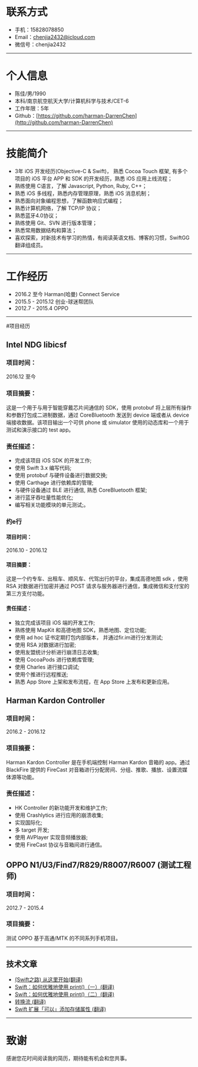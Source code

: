 # 联系方式
- 手机：15828078850
- Email：chenjia2432@icloud.com 
- 微信号：chenjia2432

---

# 个人信息
 - 陈佳/男/1990 
 - 本科/南京航空航天大学/计算机科学与技术/CET-6
 - 工作年限：5年
 - Github：[https://github.com/harman-DarrenChen](http://github.com/harman-DarrenChen)
---

# 技能简介
- 	3年 iOS 开发经历(Objective-C & Swift)， 熟悉 Cocoa Touch 框架, 有多个项目的 iOS 平台 APP 和 SDK 的开发经历，熟悉 iOS 应用上线流程；
- 熟练使用 C语言，了解 Javascript, Python, Ruby, C++；
- 熟悉 iOS 多线程，熟悉内存管理原理，熟悉 iOS 消息机制；
- 熟悉面向对象编程思想，了解函数响应式编程；
- 	熟悉计算机网络，了解 TCP/IP 协议；
- 熟悉蓝牙4.0协议；
- 熟练使用 Git、SVN 进行版本管理；
- 熟悉常用数据结构和算法；
- 喜欢探索，对新技术有学习的热情，有阅读英语文档、博客的习惯，SwiftGG 翻译组成员。

---
# 工作经历
- 2016.2  至今              Harman(哈曼) Connect Service
- 2015.5 - 2015.12  	创业-球迷帮团队
- 2012.7 - 2015.4  	    OPPO 
---
#项目经历
## Intel NDG libicsf 
### 项目时间：
2016.12 至今
### 项目摘要：
这是一个用于与用于智能穿戴芯片间通信的 SDK，使用 protobuf 将上层所有操作和参数打包成二进制数据，通过 CoreBluetooth 发送到 device 端或者从 device 端接收数据。该项目输出一个可供 phone 或 simulator 使用的动态库和一个用于测试和演示接口的 test app。
### 责任描述：
* 完成该项目 iOS SDK 的开发工作;
* 使用 Swift 3.x 编写代码;
* 使用 protobuf 与硬件设备进行数据交换;
* 使用 Carthage 进行依赖库的管理;
* 与硬件设备通过 BLE 进行通信, 熟悉 CoreBluetooth 框架;
* 进行蓝牙吞吐量性能优化;
* 编写相关功能模块的单元测试;。

### 约e行 
#### 项目时间： 
2016.10 - 2016.12
#### 项目摘要：
这是一个约专车、出租车、顺风车、代驾出行的平台，集成高德地图 sdk ，使用 RSA 对数据进行加密并通过 POST 请求与服务器进行通信，集成微信和支付宝的第三方支付功能。
#### 责任描述：
* 独立完成该项目 iOS 端的开发工作;
* 熟练使用 MapKit 和高德地图 SDK，熟悉地图、定位功能;
* 使用 ad hoc 证书定期打包内部版本， 并通过fir.im进行分发测试;
* 使用 RSA 对数据进行加密;
* 使用友盟统计分析进行崩溃日志收集;
* 使用 CocoaPods 进行依赖库管理;
* 使用 Charles 进行接口调试;
* 使用个推进行远程推送;
* 熟悉 App Store 上架和发布流程，在 App Store 上发布和更新应用。

## Harman Kardon Controller 
### 项目时间： 
2016.2 - 2016.12
### 项目摘要：
Harman Kardon Controller 是在手机端控制  Harman Kardon 音箱的 app。通过 BlackFire 提供的 FireCast 对音箱进行分配房间、分组、推歌、播放、设置流媒体源等功能。
### 责任描述：
* HK Controller 的新功能开发和维护工作;
* 使用 Crashlytics 进行应用的崩溃收集;
* 实现国际化;
* 多 target 开发;
* 使用  AVPlayer 实现音频播放器;
* 使用 FireCast 协议与音箱间进行通信。

## OPPO  N1/U3/Find7/R829/R8007/R6007 (测试工程师)
### 项目时间： 
2012.7 - 2015.4
### 项目摘要：
测试 OPPO 基于高通/MTK 的不同系列手机项目。

---
## 技术文章

- [(Swift之路) 从这里开始(翻译)](http://www.swift.gg/2017/04/21/what-to-learn-first/)
- [Swift：如何优雅地使用 print()（一）(翻译)](http://www.swift.gg/2016/08/03/swift-prettify-your-print-statements-pt-1/) 
- [Swift：如何优雅地使用 print()（二）(翻译)](http://swift.gg/2016/08/23/swift-pretty-in-print-pt-2/) 
- [转换流 (翻译)](http://swift.gg/2016/09/28/transformative-streams/)
- [Swift 扩展「可以」添加存储属性 (翻译)](http://swift.gg/2016/10/11/swift-extensions-can-add-stored-properties/)

---

# 致谢
感谢您花时间阅读我的简历，期待能有机会和您共事。
